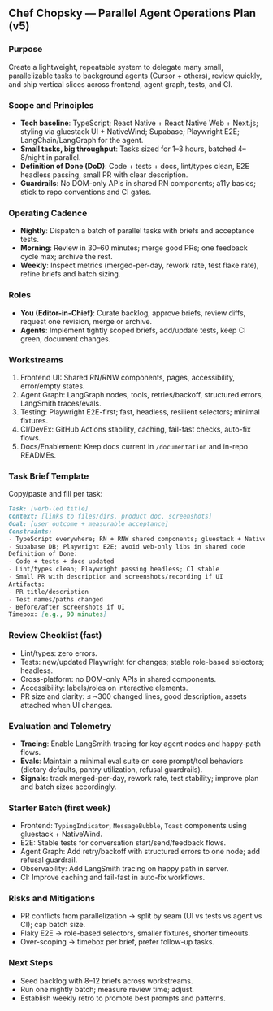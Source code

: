 ## Chef Chopsky — Parallel Agent Operations Plan (v5)

### Purpose
Create a lightweight, repeatable system to delegate many small, parallelizable tasks to background agents (Cursor + others), review quickly, and ship vertical slices across frontend, agent graph, tests, and CI.

### Scope and Principles
- **Tech baseline**: TypeScript; React Native + React Native Web + Next.js; styling via gluestack UI + NativeWind; Supabase; Playwright E2E; LangChain/LangGraph for the agent.
- **Small tasks, big throughput**: Tasks sized for 1–3 hours, batched 4–8/night in parallel.
- **Definition of Done (DoD)**: Code + tests + docs, lint/types clean, E2E headless passing, small PR with clear description.
- **Guardrails**: No DOM-only APIs in shared RN components; a11y basics; stick to repo conventions and CI gates.

### Operating Cadence
- **Nightly**: Dispatch a batch of parallel tasks with briefs and acceptance tests.
- **Morning**: Review in 30–60 minutes; merge good PRs; one feedback cycle max; archive the rest.
- **Weekly**: Inspect metrics (merged-per-day, rework rate, test flake rate), refine briefs and batch sizing.

### Roles
- **You (Editor-in-Chief)**: Curate backlog, approve briefs, review diffs, request one revision, merge or archive.
- **Agents**: Implement tightly scoped briefs, add/update tests, keep CI green, document changes.

### Workstreams
1) Frontend UI: Shared RN/RNW components, pages, accessibility, error/empty states.
2) Agent Graph: LangGraph nodes, tools, retries/backoff, structured errors, LangSmith traces/evals.
3) Testing: Playwright E2E-first; fast, headless, resilient selectors; minimal fixtures.
4) CI/DevEx: GitHub Actions stability, caching, fail-fast checks, auto-fix flows.
5) Docs/Enablement: Keep docs current in `/documentation` and in-repo READMEs.

### Task Brief Template
Copy/paste and fill per task:

```md
Task: [verb-led title]
Context: [links to files/dirs, product doc, screenshots]
Goal: [user outcome + measurable acceptance]
Constraints:
- TypeScript everywhere; RN + RNW shared components; gluestack + NativeWind
- Supabase DB; Playwright E2E; avoid web-only libs in shared code
Definition of Done:
- Code + tests + docs updated
- Lint/types clean; Playwright passing headless; CI stable
- Small PR with description and screenshots/recording if UI
Artifacts:
- PR title/description
- Test names/paths changed
- Before/after screenshots if UI
Timebox: [e.g., 90 minutes]
```

### Review Checklist (fast)
- Lint/types: zero errors.
- Tests: new/updated Playwright for changes; stable role-based selectors; headless.
- Cross-platform: no DOM-only APIs in shared components.
- Accessibility: labels/roles on interactive elements.
- PR size and clarity: ≤ ~300 changed lines, good description, assets attached when UI changes.

### Evaluation and Telemetry
- **Tracing**: Enable LangSmith tracing for key agent nodes and happy-path flows.
- **Evals**: Maintain a minimal eval suite on core prompt/tool behaviors (dietary defaults, pantry utilization, refusal guardrails).
- **Signals**: track merged-per-day, rework rate, test stability; improve plan and batch sizes accordingly.

### Starter Batch (first week)
- Frontend: `TypingIndicator`, `MessageBubble`, `Toast` components using gluestack + NativeWind.
- E2E: Stable tests for conversation start/send/feedback flows.
- Agent Graph: Add retry/backoff with structured errors to one node; add refusal guardrail.
- Observability: Add LangSmith tracing on happy path in server.
- CI: Improve caching and fail-fast in auto-fix workflows.

### Risks and Mitigations
- PR conflicts from parallelization → split by seam (UI vs tests vs agent vs CI); cap batch size.
- Flaky E2E → role-based selectors, smaller fixtures, shorter timeouts.
- Over-scoping → timebox per brief, prefer follow-up tasks.

### Next Steps
- Seed backlog with 8–12 briefs across workstreams.
- Run one nightly batch; measure review time; adjust.
- Establish weekly retro to promote best prompts and patterns.


